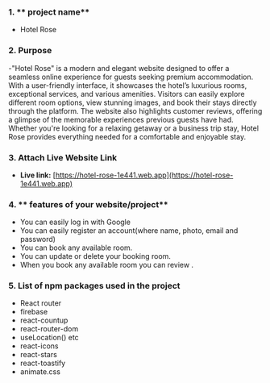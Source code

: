 ### 1. ** project name**
 - Hotel Rose

### 2. **Purpose**
 -"Hotel Rose" is a modern and elegant website designed to offer a seamless online experience for guests seeking premium accommodation. With a user-friendly interface, it showcases the hotel’s luxurious rooms, exceptional services, and various amenities. Visitors can easily explore different room options, view stunning images, and book their stays directly through the platform. The website also highlights customer reviews, offering a glimpse of the memorable experiences previous guests have had. Whether you're looking for a relaxing getaway or a business trip stay, Hotel Rose provides everything needed for a comfortable and enjoyable stay.
 
### 3. **Attach Live Website Link**
 - **Live link:** [https://hotel-rose-1e441.web.app](https://hotel-rose-1e441.web.app)

### 4. ** features of your website/project**
- You can easily log in with Google
- You can easily register an account(where name, photo, email and password)
- You can book any available room.
- You can update or delete your booking room.
- When you book any available room you can review .

### 5. **List of npm packages used in the project**
- React router
- firebase
- react-countup 
- react-router-dom
- useLocation() etc
- react-icons
- react-stars
- react-toastify
- animate.css




